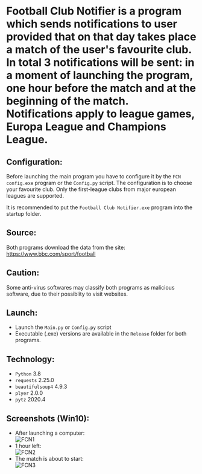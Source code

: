 # Football Club Notifier is a program which sends notifications to user provided that on that day takes place a match of the user's favourite club. In total 3 notifications will be sent: in a moment of launching the program, one hour before the match and at the beginning of the match. Notifications apply to league games, Europa League and Champions League. 

## Configuration:  
Before launching the main program you have to configure it by the ```FCN config.exe``` program or the ```Config.py``` script. The configuration is to choose your favourite club. Only the first-league clubs from major european leagues are supported.  

It is recommended to put the ```Football Club Notifier.exe``` program into the startup folder.

## Source:
Both programs download the data from the site: https://www.bbc.com/sport/football  

## Caution:  
Some anti-virus softwares may classify both programs as malicious software, due to their possiblity to visit websites.

## Launch: 
* Launch the ```Main.py``` or ```Config.py``` script
* Executable (.exe) versions are available in the ```Release``` folder for both programs.

## Technology:  
* ```Python``` 3.8    
* ```requests``` 2.25.0  
* ```beautifulsoup4``` 4.9.3  
* ```plyer``` 2.0.0  
* ```pytz``` 2020.4  

## Screenshots (Win10):   
* After launching a computer:  
![FCN1](https://user-images.githubusercontent.com/71539614/99203611-5a25fb80-27b3-11eb-85fb-4ea75d08e53f.png)  
* 1 hour left:    
![FCN2](https://user-images.githubusercontent.com/71539614/99203618-5db98280-27b3-11eb-979e-7416357b798c.png)
* The match is about to start:  
![FCN3](https://user-images.githubusercontent.com/71539614/99203620-5eeaaf80-27b3-11eb-8561-5b3c02fbc944.png)  
